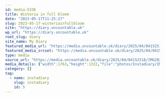 ```yaml
---
id: media-5336
title: Wisteria in full bloom
date: "2023-05-17T11:25:27"
slug: 2023-05-17-wisteriainfullbloom
site: "https://diary.uncountable.uk"
wp_url: "https://diary.uncountable.uk"
root_slug: diary
site_name: My Diary
featured_media_url: "https://media.uncountable.uk/diary/2025/04/04152518/IMG20230517122527.webp"
featured_media_srcset: "https://media.uncountable.uk/diary/2025/04/04152518/IMG20230517122527-300x225.webp 300w, https://media.uncountable.uk/diary/2025/04/04152518/IMG20230517122527-1024x768.webp 1024w, https://media.uncountable.uk/diary/2025/04/04152518/IMG20230517122527-150x150.webp 150w, https://media.uncountable.uk/diary/2025/04/04152518/IMG20230517122527-640x480.webp 640w, https://media.uncountable.uk/diary/2025/04/04152518/IMG20230517122527.webp 1763w"
type: media
source_url: "https://media.uncountable.uk/diary/2025/04/04152518/IMG20230517122527.webp"
media_details: {"width":1763,"height":1322,"file":"photos/Instadiary/IMG20230517122527.webp","filesize":170432,"sizes":{"medium":{"file":"IMG20230517122527-300x225.webp","width":300,"height":225,"filesize":29310,"mime_type":"image/webp","source_url":"https://media.uncountable.uk/diary/2025/04/04152518/IMG20230517122527-300x225.webp"},"large":{"file":"IMG20230517122527-1024x768.webp","width":1024,"height":768,"filesize":233220,"mime_type":"image/webp","source_url":"https://media.uncountable.uk/diary/2025/04/04152518/IMG20230517122527-1024x768.webp"},"thumbnail":{"file":"IMG20230517122527-150x150.webp","width":150,"height":150,"filesize":10954,"mime_type":"image/webp","source_url":"https://media.uncountable.uk/diary/2025/04/04152518/IMG20230517122527-150x150.webp"},"mobwidth":{"file":"IMG20230517122527-640x480.webp","width":640,"height":480,"filesize":113370,"mime_type":"image/webp","source_url":"https://media.uncountable.uk/diary/2025/04/04152518/IMG20230517122527-640x480.webp"},"full":{"file":"IMG20230517122527.webp","width":1763,"height":1322,"mime_type":"image/webp","source_url":"https://media.uncountable.uk/diary/2025/04/04152518/IMG20230517122527.webp"}},"image_meta":{"aperture":"0","credit":"","camera":"","caption":"","created_timestamp":"0","copyright":"","focal_length":"0","iso":"0","shutter_speed":"0","title":"","orientation":"0","keywords":[]}}
category: []
tag:
  - name: instadiary
    slug: instadiary
    id: 5
---
```


